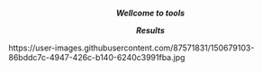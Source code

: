 <p align="center">
<i> <b> Wellcome to tools </b> </i>
</p>
<p align="center">
<i> <b>      Results </b> </i>
</p>
https://user-images.githubusercontent.com/87571831/150679103-86bddc7c-4947-426c-b140-6240c3991fba.jpg
